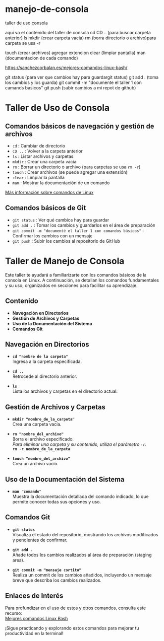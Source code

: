 # manejo-de-consola
taller de uso consola

aqui va el contenido del taller de consola
cd 
CD .. (para buscar carpeta anterior)
ls
mkdir (crear carpeta vacia)
rm (borra directorio o archivo)para carpeta se usa -r

touch  (crear archivos) agregar extencion
clear  (limpiar pantalla)
man (documentacion de cada comando)

https://sanchezcorbalan.es/mejores-comandos-linux-bash/

git status (para ver que cambios hay para guardargit status)
git add .  (toma los cambios y los guarda)
git commit -m "documente el taller 1 con camands basicos"
git push  (subir cambios a mi repot de github)

# Taller de Uso de Consola

## Comandos básicos de navegación y gestión de archivos

- `cd` : Cambiar de directorio  
- `CD ..` : Volver a la carpeta anterior  
- `ls` : Listar archivos y carpetas  
- `mkdir` : Crear una carpeta vacía  
- `rm` : Borrar un directorio o archivo (para carpetas se usa `rm -r`)  
- `touch` : Crear archivos (se puede agregar una extensión)  
- `clear` : Limpiar la pantalla  
- `man` : Mostrar la documentación de un comando  

[Más información sobre comandos de Linux](https://sanchezcorbalan.es/mejores-comandos-linux-bash/)

## Comandos básicos de Git

- `git status` : Ver qué cambios hay para guardar  
- `git add .` : Tomar los cambios y guardarlos en el área de preparación  
- `git commit -m "documenté el taller 1 con comandos básicos"` : Confirmar los cambios con un mensaje  
- `git push` : Subir los cambios al repositorio de GitHub  

# Taller de Manejo de Consola

Este taller te ayudará a familiarizarte con los comandos básicos de la consola en Linux. A continuación, se detallan los comandos fundamentales y su uso, organizados en secciones para facilitar su aprendizaje.

## Contenido

- **Navegación en Directorios**
- **Gestión de Archivos y Carpetas**
- **Uso de la Documentación del Sistema**
- **Comandos Git**

## Navegación en Directorios

- **`cd "nombre de la carpeta"`**  
  Ingresa a la carpeta especificada.

- **`cd ..`**  
  Retrocede al directorio anterior.

- **`ls`**  
  Lista los archivos y carpetas en el directorio actual.

## Gestión de Archivos y Carpetas

- **`mkdir "nombre_de_la_carpeta"`**  
  Crea una carpeta vacía.

- **`rm "nombre_del_archivo"`**  
  Borra el archivo especificado.  
  *Para eliminar una carpeta y su contenido, utiliza el parámetro `-r`:*  
  **`rm -r nombre_de_la_carpeta`**

- **`touch "nombre_del_archivo"`**  
  Crea un archivo vacío.

## Uso de la Documentación del Sistema

- **`man "comando"`**  
  Muestra la documentación detallada del comando indicado, lo que permite conocer todas sus opciones y uso.

## Comandos Git

- **`git status`**  
  Visualiza el estado del repositorio, mostrando los archivos modificados y pendientes de confirmar.

- **`git add .`**  
  Añade todos los cambios realizados al área de preparación (staging area).

- **`git commit -m "mensaje cortito"`**  
  Realiza un commit de los cambios añadidos, incluyendo un mensaje breve que describa los cambios realizados.

## Enlaces de Interés

Para profundizar en el uso de estos y otros comandos, consulta este recurso:  
[Mejores comandos Linux Bash](https://sanchezcorbalan.es/mejores-comandos-linux-bash/)

¡Sigue practicando y explorando estos comandos para mejorar tu productividad en la terminal!